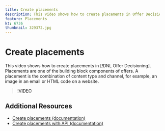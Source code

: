 ```yaml
---
title: Create placements
description: This video shows how to create placements in Offer Decisioning. Placements are one of the required building block components of offers.
feature: Placements
kt: 6736
thumbnail: 329372.jpg
---
```


# Create placements

This video shows how to create placements in [!DNL Offer Decisioning]. Placements are one of the building block components of offers. A placement is the combination of content type and channel, for example, an image in an email or HTML code on a website.

>[!VIDEO](https://video.tv.adobe.com/v/329372?quality=12&learn=on)


## Additional Resources

* [Create placements (documentation)](https://experienceleague.adobe.com/docs/offer-decisioning/using/managing-offers-in-the-offer-library/creating-placements.html)
* [Create placements with API (documentation)](https://experienceleague.adobe.com/docs/offer-decisioning/using/api-reference/offers-api/placements/create.html)